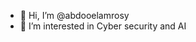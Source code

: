 - 👋 Hi, I’m @abdooelamrosy
- 👀 I’m interested in Cyber security and AI


<!---
abdooelamrosy/abdooelamrosy is a ✨ special ✨ repository because its `README.md` (this file) appears on your GitHub profile.
You can click the Preview link to take a look at your changes.
--->
